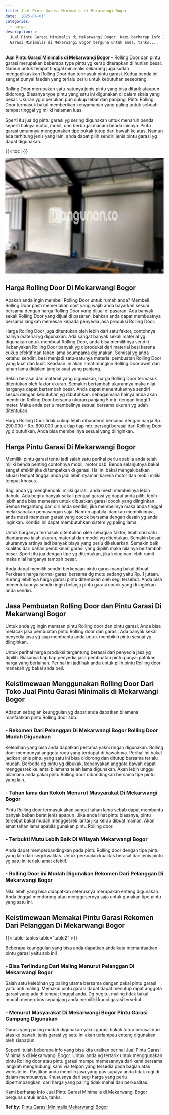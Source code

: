 ```yaml
---
title: Jual Pintu Garasi Minimalis di Mekarwangi Bogor
date: '2025-06-01'
categories:
  - harga
description: >-
  Jual Pintu Garasi Minimalis di Mekarwangi Bogor. Kami berharap Info Jual Pintu
  Garasi Minimalis di Mekarwangi Bogor berguna untuk anda, tanks....
---
```


**Jual Pintu Garasi Minimalis di Mekarwangi Bogor** – Rolling Door dan pintu garasi merupakan beberapa type pintu yg kerap diterapkan di hunian besar. Namun untuk tempat tinggal minimalis sekarang juga sudah mengaplikasikan Rolling Door dan termasuk pintu garasi. Kedua benda ini sangat punyai faedah yang terlalu perlu untuk kebutuhan seseorang.

Rolling Door merupakan satu-satunya jenis pintu yang bisa ditarik ataupun didorong. Biasanya type pintu yang satu ini digunakan di dalam skala yang besar. Ukuran yg diperlukan pun cukup lebar dan panjang. Pintu Rolling Door termasuk bakal memberikan kenyamanan yang paling untuk sebuah tempat tinggal yg miliki halaman luas.

Sperti itu jua dg pintu garasi yg sering digunakan untuk menaruh benda seperti halnya motor, mobil, dan berbagai macam benda lainnya. Pintu garasi umumnya menggunakan tipe bukak tutup dari bawah ke atas. Namun ada terhitung jenis yang lain, anda dapat pilih sendiri jenis pintu garasi yg dapat digunakan.

{{< toc >}}

![Jual Pintu Garasi Minimalis di Mekarwangi Bogor](/images/pintu-garasi-58.png)

## Harga Rolling Door Di Mekarwangi Bogor

Apakah anda ingin membeli Rolling Door untuk rumah anda? Membeli Rolling Door pasti memerlukan cost yang wajib anda bayarkan sesuai bersama dengan harga Rolling Door yang dijual di pasaran. Ada banyak sekali Rolling Door yang dijual di pasaran, bahkan anda dapat membuatnya bersama langkah memesan kepada penyedia jasa produksi Rolling Door.

Harga Rolling Door juga ditentukan oleh lebih dari satu faktor, contohnya halnya material yg digunakan. Ada sangat banyak sekali material yg digunakan untuk membuat Rolling Door, anda bisa memilihnya sendiri. Kebanyakan Rolling Door banyak yg diproduksi dari material besi karena cukup efektif dan tahan lama seumpama digunakan. Semisal yg anda ketahui sendiri, besi menjadi satu-satunya material pembuatan Rolling Door yang kuat dan kuat. Keadaan ini akan amat mungkin Rolling Door awet dan tahan lama didalam jangka saat yang panjang.

Selain berasal dari material yang digunakan, harga Rolling Door termasuk ditentukan oleh faktor ukuran. Semakin bertambah ukurannya maka nilai harganya dapat bertambah besar. Anda dapat menentukannya sendiri sesuai dengan kebutuhan yg dibutuhkan. sebagaimana halnya anda akan membikin Rolling Door bersama ukuran panjang 5 mtr. dengan tinggi 1 meter. Maka anda perlu membelinya sesuai bersama ukuran yg udah ditentukan.

Harga Rolling Door tidak cukup lebih dibanderol bersama dengan harga Rp. 290.000 – Rp. 600.000 untuk tiap tiap mtr. persegi berasal dari Rolling Door yg dibutuhkan. Anda bisa membelinya sesuai yang diinginkan.

## Harga Pintu Garasi Di Mekarwangi Bogor

Memiliki pintu garasi tentu jadi salah satu perihal perlu apabila anda telah miliki benda penting contohnya mobil, motor dsb. Benda selanjutnya bakal sangat efektif jika di tempatkan di garasi. Hal ini bakal mengakibatkan situasi tempat tinggal anda jadi lebih nyaman karena motor dan mobil miliki tempat khusus.

Bagi anda yg menghendaki miliki garasi, anda mesti membelinya lebih dahulu. Ada begitu banyak sekali penjual garasi yg dapat anda pilih, lebih-lebih anda bisa memesan untuk dibuatkan garasi cocok yang diinginkan. Semua tergantung dari diri anda sendiri, jika membelinya maka anda tinggal melaksanakan pemasangan saja. Namun apabila idamkan membikinnya, anda mesti memesan garasi yang cocok bersama dengan desain yg anda inginkan. Kondisi ini dapat membutuhkan sistem yg paling lama.

Untuk harganya termasuk ditentukan oleh sebagian faktor, lebih dari satu diantaranya ialah ukuran, material dan model yg ditentukan. Semakin besar ukurannya artinya jadi banyak biaya yang perlu dikeluarkan. Semakin baik kualitas dari bahan pembikinan garasi yang dipilih maka nilainya bertambah besar. Sperti itu jua dengan tipe yg ditentukan, jika keinginan lebih rumit maka nilai harganya tambah besar.

Anda dapat memilih sendiri berkenaan pintu garasi yang bakal dibuat. Perkiraan harga normal garasi bersama dg mutu sedang yaitu Rp. 1 jutaan. Kurang lebihnya harga garasi pintu ditentukan oleh segi tersebut. Anda bisa menentukannya sendiri ingin belanja pintu garasi cocok yang di inginkan anda sendiri.

## Jasa Pembuatan Rolling Door dan Pintu Garasi Di Mekarwangi Bogor

Untuk anda yg ingin memsan pintu Rolling door dan pintu garasi. Anda bisa melacak jasa pembuatan pintu Rolling door dan garasi. Ada banyak sekali penyedia jasa yg siap membantu anda untuk membikin pintu sesuai yg diinginkan.

Untuk perihal harga produksi tergantung berasal dari penyedia jasa yg dipilih. Biasanya tiap tiap penyedia jasa pembuatan pintu punyai patokan harga yang berlainan. Perihal ini jadi hak anda untuk pilih pintu Rolling door manakah yg bakal anda beli.

## Keistimewaan Menggunakan Rolling Door Dari Toko Jual Pintu Garasi Minimalis di Mekarwangi Bogor

Adapun sebagian keunggulan yg dapat anda dapatkan bilamana manfaatkan pintu Rolling door sbb.

### \- Rekomen Dari Pelanggan Di Mekarwangi Bogor Rolling Door Mudah Digunakan

Kelebihan yang bisa anda dapatkan pertama yakni ringan digunakan. Rolling door mempunyai anggota roda yang terdapat di bawahnya. Perihal ini bakal jadikan jenis pintu yang satu ini bisa didorong dan ditutup bersama terlalu mudah. Berbeda dg pintu yg dibukak, kebanyakan anggota bawah dapat menggesrek ke lantai bilamana telah lama digunakan. Akan lebih unggul bilamana anda pakai pintu Rolling door dibandingkan bersama tipe pintu yang lain.

### \- Tahan lama dan Kokoh Menurut Masyarakat Di Mekarwangi Bogor

Pintu Rolling door termasuk akan sangat tahan lama sebab dapat membantu banyak beban berat jenis apapun. Jika anda lihat pintu biasanya, pintu tersebut bakal mudah menggesrek lantai jika kerap dibuat mainan. Akan amat tahan lama apabila gunakan pintu Rolling door.

### \- Terbukti Mutu Lebih Baik Di Wilayah Mekarwangi Bogor

Anda dapat memperbandingkan pada pintu Rolling door dengan tipe pintu yang lain dari segi kwalitas. Untuk persoalan kualitas berasal dari jenis pintu yg satu ini terlalu amat efektif.

### \- Rolling Door ini Mudah Digunakan Rekomen Dari Pelanggan Di Mekarwangi Bogor

Nilai lebih yang bisa didapatkan seterusnya merupakan enteng digunakan. Anda tinggal mendorong atau menggesernya saja untuk gunakan tipe pintu yang satu ini.

## Keistimewaan Memakai Pintu Garasi Rekomen Dari Pelanggan Di Mekarwangi Bogor

{{< table-tables table="table2" >}}

Beberapa keunggulan yang bisa anda dapatkan andaikata memanfaatkan pintu garasi yaitu sbb ini!

### \- Bisa Terlindung Dari Maling Menurut Pelanggan Di Mekarwangi Bogor

Salah satu kelebihan yg paling utama bersama dengan pakai pintu garasi yaitu anti maling. Memakai pintu garasi dapat dapat menutup rapat anggota garasi yang ada di tempat tinggal anda. Dg begitu, maling tidak bakal mudah menerobos sepanjang anda memiliki kunci garasi tersebut.

### \- Menurut Masyarakat Di Mekarwangi Bogor Pintu Garasi Gampang Digunakan

Garasi yang paling mudah digunakan yakni garasi bukak tutup berasal dari atas ke bawah. jenis garasi yg satu ini akan terlampau enteng digunakan oleh siapapun.

Seperti itulah beberapa info yang bisa kita uraikan perihal Jual Pintu Garasi Minimalis di Mekarwangi Bogor. Untuk anda yg tertarik untuk menggunakan pintu Rolling door atau pintu garasi mampu memesannya dari kami bersama langkah menghubungi kami via telpon yang tersedia pada bagian atas website ini. Pastikan anda memilih jasa yang pas supaya anda tidak rugi di dalam membuatnya. Khususnya dari segi harga yang perlu dipertimbangkan, cari harga yang paling tidak mahal dan berkualitas.

Kami berharap Info Jual Pintu Garasi Minimalis di Mekarwangi Bogor berguna untuk anda, tanks.

**Ref by:** [Pintu Garasi Minimalis Mekarwangi Bogor](https://id.wikipedia.org/wiki/Pintu)
